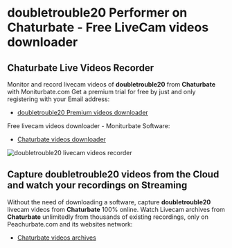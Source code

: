 # doubletrouble20 Performer on Chaturbate - Free LiveCam videos downloader

## Chaturbate Live Videos Recorder

Monitor and record livecam videos of **doubletrouble20** from **Chaturbate** with Moniturbate.com
Get a premium trial for free by just and only registering with your Email address:
* [doubletrouble20 Premium videos downloader](https://moniturbate.com/request-demo-licence-key.html)

Free livecam videos downloader - Moniturbate Software:
* [Chaturbate videos downloader](https://moniturbate.com/moniturbate-download-software.html)

![doubletrouble20 livecam videos recorder](https://peachurnet.com/templates/moniturbate-software.png)


## Capture doubletrouble20 videos from the Cloud and watch your recordings on Streaming

Without the need of downloading a software, capture **doubletrouble20** livecam videos from **Chaturbate** 100% online.
Watch Livecam archives from **Chaturbate** unlimitedly from thousands of existing recordings, only on Peachurbate.com and its websites network:
* [Chaturbate videos archives](https://peachurnet.com/)